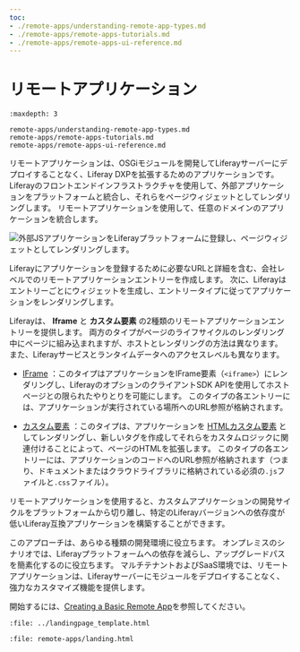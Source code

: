 ```yaml
---
toc:
- ./remote-apps/understanding-remote-app-types.md
- ./remote-apps/remote-apps-tutorials.md
- ./remote-apps/remote-apps-ui-reference.md
---
```

# リモートアプリケーション

```{toctree}
:maxdepth: 3

remote-apps/understanding-remote-app-types.md
remote-apps/remote-apps-tutorials.md
remote-apps/remote-apps-ui-reference.md
```

リモートアプリケーションは、OSGiモジュールを開発してLiferayサーバーにデプロイすることなく、Liferay DXPを拡張するためのアプリケーションです。 Liferayのフロントエンドインフラストラクチャを使用して、外部アプリケーションをプラットフォームと統合し、それらをページウィジェットとしてレンダリングします。 リモートアプリケーションを使用して、任意のドメインのアプリケーションを統合します。

![外部JSアプリケーションをLiferayプラットフォームに登録し、ページウィジェットとしてレンダリングします。](./remote-apps/images/01.png)

Liferayにアプリケーションを登録するために必要なURLと詳細を含む、会社レベルでのリモートアプリケーションエントリーを作成します。 次に、Liferayはエントリーごとにウィジェットを生成し、エントリータイプに従ってアプリケーションをレンダリングします。

Liferayは、 **Iframe** と **カスタム要素** の2種類のリモートアプリケーションエントリーを提供します。 両方のタイプがページのライフサイクルのレンダリング中にページに組み込まれますが、ホストとレンダリングの方法は異なります。 また、Liferayサービスとランタイムデータへのアクセスレベルも異なります。

* [IFrame](./remote-apps/understanding-remote-app-types.md#using-the-iframe-type) ：このタイプはアプリケーションをIFrame要素（`<iframe>`）にレンダリングし、LiferayのオプションのクライアントSDK APIを使用してホストページとの限られたやりとりを可能にします。 このタイプの各エントリーには、アプリケーションが実行されている場所へのURL参照が格納されます。

* [カスタム要素](./remote-apps/understanding-remote-app-types.md#using-the-custom-element-type) ：このタイプは、アプリケーションを [HTMLカスタム要素](https://web.dev/custom-elements-v1/) としてレンダリングし、新しいタグを作成してそれらをカスタムロジックに関連付けることによって、ページのHTMLを拡張します。 このタイプの各エントリーには、アプリケーションのコードへのURL参照が格納されます（つまり、ドキュメントまたはクラウドライブラリに格納されている必須の`.js`ファイルと`.css`ファイル）。

リモートアプリケーションを使用すると、カスタムアプリケーションの開発サイクルをプラットフォームから切り離し、特定のLiferayバージョンへの依存度が低いLiferay互換アプリケーションを構築することができます。

このアプローチは、あらゆる種類の開発環境に役立ちます。 オンプレミスのシナリオでは、Liferayプラットフォームへの依存を減らし、アップグレードパスを簡素化するのに役立ちます。 マルチテナントおよびSaaS環境では、リモートアプリケーションは、Liferayサーバーにモジュールをデプロイすることなく、強力なカスタマイズ機能を提供します。

開始するには、[Creating a Basic Remote App](./remote-apps/remote-apps-tutorials/creating-a-basic-remote-app.md)を参照してください。

```{raw} html
:file: ../landingpage_template.html
```

```{raw} html
:file: remote-apps/landing.html
```
